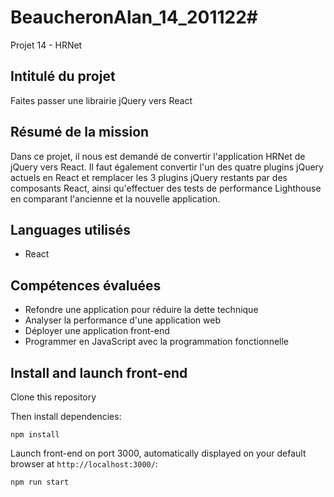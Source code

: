 # BeaucheronAlan_14_201122# 

Projet 14 - HRNet

<!-- ABOUT THE PROJECT -->

## Intitulé du projet

Faites passer une librairie jQuery vers React

## Résumé de la mission

Dans ce projet, il nous est demandé de convertir l'application HRNet de jQuery vers React. Il faut également convertir l'un des quatre plugins jQuery actuels en React et remplacer les 3 plugins jQuery restants par des composants React, ainsi qu'effectuer des tests de performance Lighthouse en comparant l'ancienne et la nouvelle application.

## Languages utilisés

- React

## Compétences évaluées

- Refondre une application pour réduire la dette technique
- Analyser la performance d'une application web
- Déployer une application front-end
- Programmer en JavaScript avec la programmation fonctionnelle

<!-- GETTING STARTED -->

## Install and launch front-end

Clone this repository

Then install dependencies:

`npm install`

Launch front-end on port 3000, automatically displayed on your default browser at `http://localhost:3000/`:

`npm run start`
